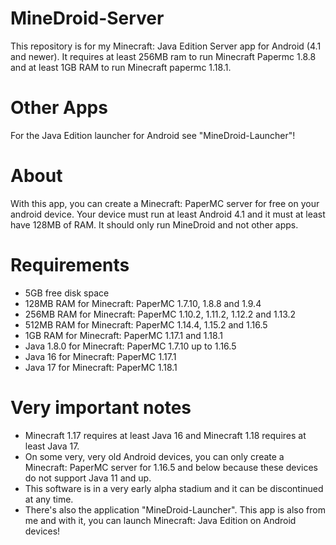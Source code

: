 # MineDroid-Server
This repository is for my Minecraft: Java Edition Server app for Android (4.1 and newer). It requires at least 256MB ram to run Minecraft Papermc 1.8.8 and at least 1GB RAM to run Minecraft papermc 1.18.1.

# Other Apps

For the Java Edition launcher for Android see "MineDroid-Launcher"!

# About

With this app, you can create a Minecraft: PaperMC server for free on your android device. Your device must run at least Android 4.1 and it must at least have 128MB of RAM. It should only run MineDroid and not other apps.

# Requirements

* 5GB free disk space
* 128MB RAM for Minecraft: PaperMC 1.7.10, 1.8.8 and 1.9.4
* 256MB RAM for Minecraft: PaperMC 1.10.2, 1.11.2, 1.12.2 and 1.13.2
* 512MB RAM for Minecraft: PaperMC 1.14.4, 1.15.2 and 1.16.5
* 1GB RAM for Minecraft: PaperMC 1.17.1 and 1.18.1
* Java 1.8.0 for Minecraft: PaperMC 1.7.10 up to 1.16.5
* Java 16 for Minecraft: PaperMC 1.17.1
* Java 17 for Minecraft: PaperMC 1.18.1

# Very important notes

* Minecraft 1.17 requires at least Java 16 and Minecraft 1.18 requires at least Java 17.
* On some very, very old Android devices, you can only create a Minecraft: PaperMC server for 1.16.5 and below because these devices do not support Java 11 and up.
* This software is in a very early alpha stadium and it can be discontinued at any time.
* There's also the application "MineDroid-Launcher". This app is also from me and with it, you can launch Minecraft: Java Edition on Android devices!
